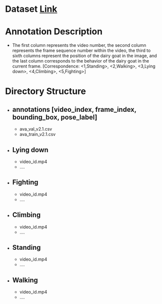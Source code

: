 # Dataset [Link]()
# Annotation Description
- The first column represents the video number, the second column represents the frame sequence number within the video, the third to sixth columns represent the position of the dairy goat in the image, and the last column corresponds to the behavior of the dairy goat in the current frame. [Correspondence: <1,Standing>, <2,Walking>, <3,Lying down>, <4,Climbing>, <5,Fighting>]
# Directory Structure
- ## annotations [video_index, frame_index, bounding_box, pose_label]
  - ava_val_v2.1.csv
  - ava_train_v2.1.csv
- ## Lying down
  - video_id.mp4
  - ....
- ## Fighting
  - video_id.mp4
  - ....
- ## Climbing
  - video_id.mp4
  - ....
- ## Standing
  - video_id.mp4
  - ....
- ## Walking
  - video_id.mp4
  - ....

